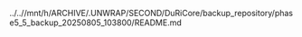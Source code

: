 ../..//mnt/h/ARCHIVE/.UNWRAP/SECOND/DuRiCore/backup_repository/phase5_5_backup_20250805_103800/README.md